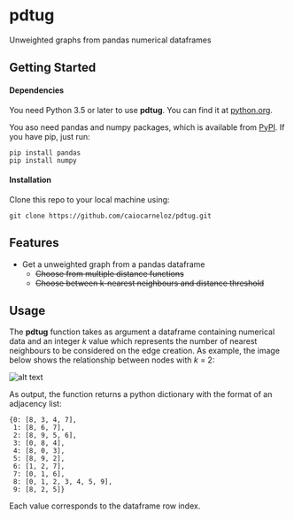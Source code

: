 # pdtug
Unweighted graphs from pandas numerical dataframes

## Getting Started
#### Dependencies
You need Python 3.5 or later to use **pdtug**. You can find it at [python.org](https://www.python.org/).

You aso need pandas and numpy packages, which is available from [PyPI](https://pypi.org). If you have pip, just run:
```
pip install pandas
pip install numpy
```
#### Installation
Clone this repo to your local machine using:
```
git clone https://github.com/caiocarneloz/pdtug.git
```

## Features
- Get a unweighted graph from a pandas dataframe
  - ~~Choose from multiple distance functions~~
  - ~~Choose between k-nearest neighbours and distance threshold~~


## Usage
The **pdtug** function takes as argument a dataframe containing numerical data and an integer _k_ value which represents the number of nearest neighbours to be considered on the edge creation. As example, the image below shows the relationship between nodes with _k_ = 2:

![alt text](https://i.imgur.com/fnHbRGy.gif)

As output, the function returns a python dictionary with the format of an adjacency list:
```
{0: [8, 3, 4, 7],
 1: [8, 6, 7],
 2: [8, 9, 5, 6],
 3: [0, 8, 4],
 4: [8, 0, 3],
 5: [8, 9, 2],
 6: [1, 2, 7],
 7: [0, 1, 6],
 8: [0, 1, 2, 3, 4, 5, 9],
 9: [8, 2, 5]}
```
Each value corresponds to the dataframe row index.
